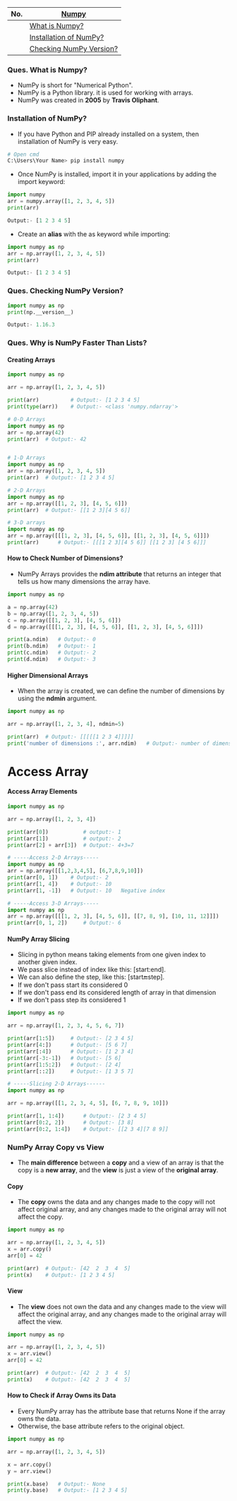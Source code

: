 |  No.  | [Numpy]()                                               |
| :---: | ------------------------------------------------------- |
|       | [What is Numpy?](#ques-what-is-numpy)                   |
|       | [Installation of NumPy?](#installation-of-numpy)        |
|       | [Checking NumPy Version?](#ques-checking-numpy-version) |
<div style="page-break-before: always;"></div>

### **Ques. What is Numpy?**
* NumPy is short for "Numerical Python".
* NumPy is a Python library. it is used for working with arrays.
* NumPy was created in **2005** by **Travis Oliphant**.

### **Installation of NumPy?**
* If you have Python and PIP already installed on a system, then installation of NumPy is very easy.
```python
# Open cmd
C:\Users\Your Name> pip install numpy
```
* Once NumPy is installed, import it in your applications by adding the import keyword:
```python
import numpy
arr = numpy.array([1, 2, 3, 4, 5])
print(arr)

Output:- [1 2 3 4 5]
```
* Create an **alias** with the as keyword while importing:
```python
import numpy as np
arr = np.array([1, 2, 3, 4, 5])
print(arr)

Output:- [1 2 3 4 5]
```

### **Ques. Checking NumPy Version?**
```python
import numpy as np
print(np.__version__)

Output:- 1.16.3
```
<div style="page-break-before: always;"></div>

### Ques. Why is NumPy Faster Than Lists?


#### **Creating Arrays**
```python
import numpy as np

arr = np.array([1, 2, 3, 4, 5])

print(arr)          # Output:- [1 2 3 4 5]
print(type(arr))    # Output:- <class 'numpy.ndarray'>

# 0-D Arrays
import numpy as np
arr = np.array(42)
print(arr)  # Output:- 42


# 1-D Arrays
import numpy as np
arr = np.array([1, 2, 3, 4, 5])
print(arr)  # Output:- [1 2 3 4 5]

# 2-D Arrays
import numpy as np
arr = np.array([[1, 2, 3], [4, 5, 6]])
print(arr)  # Output:- [[1 2 3][4 5 6]]

# 3-D arrays
import numpy as np
arr = np.array([[[1, 2, 3], [4, 5, 6]], [[1, 2, 3], [4, 5, 6]]])
print(arr)      # Output:- [[[1 2 3][4 5 6]] [[1 2 3] [4 5 6]]]
```

#### **How to Check Number of Dimensions?**
* NumPy Arrays provides the **ndim attribute** that returns an integer that tells us how many dimensions the array have.
```python
import numpy as np

a = np.array(42)
b = np.array([1, 2, 3, 4, 5])
c = np.array([[1, 2, 3], [4, 5, 6]])
d = np.array([[[1, 2, 3], [4, 5, 6]], [[1, 2, 3], [4, 5, 6]]])

print(a.ndim)   # Output:- 0
print(b.ndim)   # Output:- 1
print(c.ndim)   # Output:- 2
print(d.ndim)   # Output:- 3
``` 

#### **Higher Dimensional Arrays**
* When the array is created, we can define the number of dimensions by using the **ndmin** argument.
```python
import numpy as np

arr = np.array([1, 2, 3, 4], ndmin=5)

print(arr)  # Output:- [[[[[1 2 3 4]]]]]
print('number of dimensions :', arr.ndim)   # Output:- number of dimensions : 5
```

# Access Array
#### **Access Array Elements**
```python
import numpy as np

arr = np.array([1, 2, 3, 4])

print(arr[0])           # output:- 1
print(arr[1])           # output:- 2
print(arr[2] + arr[3])  # Output:- 4+3=7

# -----Access 2-D Arrays-----
import numpy as np
arr = np.array([[1,2,3,4,5], [6,7,8,9,10]])
print(arr[0, 1])    # Output:- 2
print(arr[1, 4])    # Output:- 10
print(arr[1, -1])   # Output:- 10   Negative index

# -----Access 3-D Arrays-----
import numpy as np
arr = np.array([[[1, 2, 3], [4, 5, 6]], [[7, 8, 9], [10, 11, 12]]])
print(arr[0, 1, 2])     # Output:- 6
```

#### **NumPy Array Slicing**
* Slicing in python means taking elements from one given index to another given index.
* We pass slice instead of index like this: [start:end].
* We can also define the step, like this: [start:end:step].
* If we don't pass start its considered 0
* If we don't pass end its considered length of array in that dimension
* If we don't pass step its considered 1
```python
import numpy as np

arr = np.array([1, 2, 3, 4, 5, 6, 7])

print(arr[1:5])     # Output:- [2 3 4 5]
print(arr[4:])      # Output:- [5 6 7]
print(arr[:4])      # Output:- [1 2 3 4]
print(arr[-3:-1])   # Output:- [5 6]
print(arr[1:5:2])   # Output:- [2 4]
print(arr[::2])     # Output:- [1 3 5 7]

# -----Slicing 2-D Arrays------
import numpy as np

arr = np.array([[1, 2, 3, 4, 5], [6, 7, 8, 9, 10]])

print(arr[1, 1:4])      # Output:- [2 3 4 5]
print(arr[0:2, 2])      # Output:- [3 8]
print(arr[0:2, 1:4])    # Output:- [[2 3 4][7 8 9]]
```

### **NumPy Array Copy vs View**
* The **main difference** between a **copy** and a view of an array is that the copy is a **new array**, and the **view** is just a view of the **original array**.

#### **Copy**
* The **copy** owns the data and any changes made to the copy will not affect original array, and any changes made to the original array will not affect the copy.
```python
import numpy as np

arr = np.array([1, 2, 3, 4, 5])
x = arr.copy()
arr[0] = 42

print(arr)  # Output:- [42  2  3  4  5]
print(x)    # Output:- [1 2 3 4 5]
```

#### **View**
* The **view** does not own the data and any changes made to the view will affect the original array, and any changes made to the original array will affect the view.
```python
import numpy as np

arr = np.array([1, 2, 3, 4, 5])
x = arr.view()
arr[0] = 42

print(arr)  # Output:- [42  2  3  4  5]
print(x)    # Output:- [42  2  3  4  5]
```

#### How to Check if Array Owns its Data
* Every NumPy array has the attribute base that returns None if the array owns the data.
* Otherwise, the base  attribute refers to the original object.
```python
import numpy as np

arr = np.array([1, 2, 3, 4, 5])

x = arr.copy()
y = arr.view()

print(x.base)   # Output:- None
print(y.base)   # Output:- [1 2 3 4 5]
```